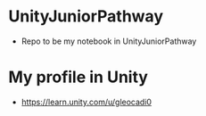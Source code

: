 # UnityJuniorPathway
- Repo to be my notebook in UnityJuniorPathway
 
 # My profile in Unity

- https://learn.unity.com/u/gleocadi0
